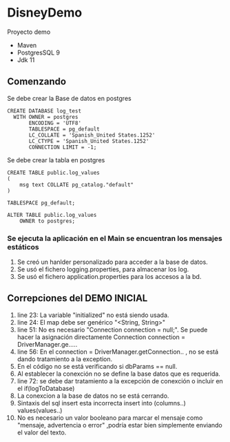 # DisneyDemo
Proyecto demo

* Maven
* PostgresSQL 9
* Jdk 11

## Comenzando

Se debe crear la Base de datos en postgres
```
CREATE DATABASE log_test
  WITH OWNER = postgres
       ENCODING = 'UTF8'
       TABLESPACE = pg_default
       LC_COLLATE = 'Spanish_United States.1252'
       LC_CTYPE = 'Spanish_United States.1252'
       CONNECTION LIMIT = -1;
```

Se debe crear la tabla en postgres
```
CREATE TABLE public.log_values
(
    msg text COLLATE pg_catalog."default"
)

TABLESPACE pg_default;

ALTER TABLE public.log_values
    OWNER to postgres;
```
### Se ejecuta la aplicación en el Main se encuentran los mensajes estáticos 

1. Se creó un hanlder personalizado para acceder a la base de datos.
2. Se usó el fichero logging.properties, para almacenar los log.
3. Se usó el fichero application.properties para los accesos a la bd.

## Correpciones del DEMO INICIAL

1. line 23: La variable "initialized" no está siendo usada.
2. line 24: El map debe ser genérico "<String, String>"
3. line 51: No es necesario "Connection connection = null;". Se puede hacer la asignación directamente   Connection connection =  DriverManager.ge.....
4. line 56:  En el connection = DriverManager.getConnection.. , no se está dando tratamiento a la exception.
5. En el código no se está verificando si dbParams == null.
6. Al establecer la conexción no se define la base datos que es requerida.
7. line 72: se debe dar tratamiento a la excepción de conexción o incluir en el   if(logToDatabase) 
8. La conexcion a la base de datos no se está cerrando.
9. Sintaxis del sql insert esta incorrecta insert into <tablename> (columns..) values(values..)
10. No es necesario un valor booleano para marcar el mensaje como "mensaje, advertencia o error" ,podría estar bien simplemente enviando el valor del texto.

